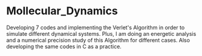# Mollecular_Dynamics
Developing 7 codes and implementing the Verlet's Algorithm in order to simulate different dynamical systems. Plus, I am doing an energetic analysis and a numerical precision study of this Algorithm for different cases. Also developing the same codes in C as a practice.
